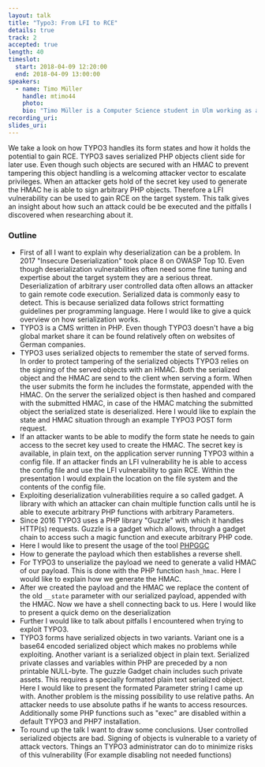```yaml
---
layout: talk
title: "Typo3: From LFI to RCE"
details: true
track: 2
accepted: true
length: 40
timeslot:
  start: 2018-04-09 12:20:00
  end: 2018-04-09 13:00:00
speakers: 
  - name: Timo Müller
    handle: mtimo44
    photo: 
    bio: "Timo Müller is a Computer Science student in Ulm working as a junior security analyst. He is passionate about everything regarding IT-Security and CTFs."
recording_uri: 
slides_uri: 
---
```


We take a look on how TYPO3 handles its form states and how it holds the potential to gain RCE.
TYPO3 saves serialized PHP objects client side for later use.
Even though such objects are secured with an HMAC to prevent tampering this object handling is a welcoming attacker vector to escalate privileges.
When an attacker gets hold of the secret key used to generate the HMAC he is able to sign arbitrary PHP objects.
Therefore a LFI vulnerability can be used to gain RCE on the target system.
This talk gives an insight about how such an attack could be be executed and the pitfalls I discovered when researching about it.

### Outline
* First of all I want to explain why deserialization can be a problem. In 2017 "Insecure Deserialization" took place 8 on OWASP Top 10. Even though deserialization vulnerabilities often need some fine tuning and expertise about the target system they are a serious threat. Deserialization of arbitrary user controlled data often allows an attacker to gain remote code execution. Serialized data is commonly easy to detect. This is because serialized data follows strict formatting guidelines per programming language. Here I would like to give a quick overview on how serialization works.
* TYPO3 is a CMS written in PHP. Even though TYPO3 doesn't have a big global market share it can be found relatively often on websites of German companies.
* TYPO3 uses serialized objects to remember the state of served forms. In order to protect tampering of the serialized objects TYPO3 relies on the signing of the served objects with an HMAC. Both the serialized object and the HMAC are send to the client when serving a form. When the user submits the form he includes the formstate, appended with the HMAC. On the server the serialized object is then hashed and compared with the submitted HMAC, in case of the HMAC matching the submitted object the serialized state is deserialized. Here I would like to explain the state and HMAC situation through an example TYPO3 POST form request.
* If an attacker wants to be able to modify the form state he needs to gain access to the secret key used to create the HMAC. The secret key is available, in plain text, on the application server running TYPO3 within a config file. If an attacker finds an LFI vulnerability he is able to access the config file and use the LFI vulnerability to gain RCE. Within the presentation I would explain the location on the file system and the contents of the config file.
* Exploiting deserialization vulnerabilities require a so called gadget. A library with which an attacker can chain multiple function calls until he is able to execute arbitrary PHP functions with arbitrary Parameters.
* Since 2016 TYPO3 uses a PHP library "Guzzle" with which it handles HTTP(s) requests. Guzzle is a gadget which allows, through a gadget chain to access such a magic function and execute arbitrary PHP code.
* Here I would like to present the usage of the tool [PHPGGC](https://github.com/ambionics/phpggc)
* How to generate the payload which then establishes a reverse shell.
* For TYPO3 to unserialize the payload we need to generate a valid HMAC of our payload. This is done with the PHP function `hash_hmac`. Here I would like to explain how we generate the HMAC.
* After we created the payload and the HMAC we replace the content of the old `__state` parameter with our serialized payload, appended with the HMAC. Now we have a shell connecting back to us. Here I would like to present a quick demo on the deserialization
* Further I would like to talk about pitfalls I encountered when trying to exploit TYPO3.
* TYPO3 forms have serialized objects in two variants. Variant one is a base64 encoded serialized object which makes no problems while exploiting. Another variant is a serialized object in plain text. Serialized private classes and variables within PHP are preceded by a non printable NULL-byte. The guzzle Gadget chain includes such private assets. This requires a specially formated plain text serialized object. Here I would like to present the formated Parameter string I came up with. Another problem is the missing possibility to use relative paths. An attacker needs to use absolute paths if he wants to access resources. Additionally some PHP functions such as "exec" are disabled within a default TYPO3 and PHP7 installation.
* To round up the talk I want to draw some conclusions. User controlled serialized objects are bad. Signing of objects is vulnerable to a variety of attack vectors. Things an TYPO3 administrator can do to minimize risks of this vulnerability (For example disabling not needed functions)

